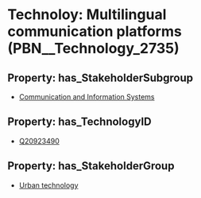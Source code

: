 # Technoloy: __Multilingual communication platforms__ (PBN__Technology_2735)

## Property: has_StakeholderSubgroup

* [Communication and Information Systems](PBN__TechSubgroup_46)

## Property: has_TechnologyID

* [Q20923490](Q20923490)

## Property: has_StakeholderGroup

* [Urban technology](PBN__TechGroup_14)

